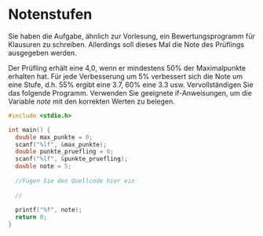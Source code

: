 # Notenstufen

Sie haben die Aufgabe, ähnlich zur Vorlesung, ein Bewertungsprogramm für Klausuren zu schreiben. 
Allerdings soll dieses Mal die Note des Prüflings ausgegeben werden.

Der Prüfling erhält eine 4,0, wenn er mindestens 50% der Maximalpunkte erhalten hat. 
Für jede Verbesserung um 5% verbessert sich die Note um eine Stufe, d.h. 55% ergibt eine 3.7, 60% eine 3.3 usw.
Vervollständigen Sie das folgende Programm. 
Verwenden Sie geeignete if-Anweisungen, um die Variable *note* mit den korrekten Werten zu belegen.

```cpp
#include <stdio.h>

int main() {
  double max_punkte = 0;
  scanf("%lf", &max_punkte);
  double punkte_pruefling = 0;
  scanf("%lf", &punkte_pruefling);
  double note = 5;
  
  //Fügen Sie den Quellcode hier ein
  
  //
  
  printf("%f", note);
  return 0;
}
```